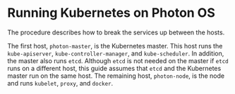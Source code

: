 # Running Kubernetes on Photon OS

The procedure describes how to break the services up between the hosts.  

The first host, `photon-master`, is the Kubernetes master.  This host runs the `kube-apiserver`, `kube-controller-manager`, and `kube-scheduler`.  In addition, the master also runs `etcd`. Although `etcd` is not needed on the master if `etcd` runs on a different host, this guide assumes that `etcd` and the Kubernetes master run on the same host. The remaining host, `photon-node`, is the node and runs `kubelet`, `proxy`, and `docker`.

